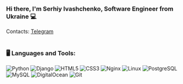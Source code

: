 ### Hi there, I'm Serhiy Ivashchenko, Software Engineer from Ukraine 💻
Contacts:
[Telegram](https://t.me/drevni_ykr)
</br></br>
### 🖥️ Languages and Tools:


![Python](https://img.shields.io/badge/-Python-black?style=flat-square&logo=Python)
![Django](https://img.shields.io/badge/-Django-black?style=flat-square&logo=django)
![HTML5](https://img.shields.io/badge/-HTML5-black?style=flat-square&logo=html5&logoColor=white)
![CSS3](https://img.shields.io/badge/-CSS3-black?style=flat-square&logo=css3)
![Nginx](https://img.shields.io/badge/nginx-black?style=flat-square&logo=nginx)
![Linux](https://img.shields.io/badge/-Linux-black?style=flat-square&logo=linux)
![PostgreSQL](https://img.shields.io/badge/-PostgreSQL-black?style=flat-square&logo=postgresql)
![MySQL](https://img.shields.io/badge/-MySQL-black?style=flat-square&logo=mysql)
![DigitalOcean](https://img.shields.io/badge/-Digital%20Ocean-black?style=flat-square&logo=digitalocean)
![Git](https://img.shields.io/badge/-Git-black?style=flat-square&logo=git)
<!--
**adolff4ik/adolff4ik** is a ✨ _special_ ✨ repository because its `README.md` (this file) appears on your GitHub profile.

Here are some ideas to get you started:

- 🔭 I’m currently working on ...
- 🌱 I’m currently learning ...
- 👯 I’m looking to collaborate on ...
- 🤔 I’m looking for help with ...
- 💬 Ask me about ...
- 📫 How to reach me: ...
- 😄 Pronouns: ...
- ⚡ Fun fact: ...
-->
